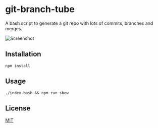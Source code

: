# git-branch-tube
A bash script to generate a git repo with lots of commits, branches and merges.

![Screenshot](https://syranez.github.io/git-branch-tube.png)

## Installation

    npm install

## Usage

    ./index.bash && npm run show

## License

[MIT](http://opensource.org/licenses/MIT)
